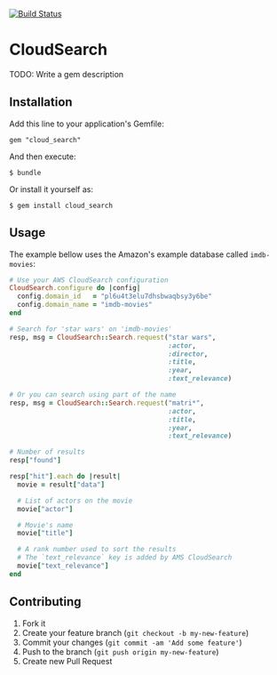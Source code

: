 [![Build Status](https://secure.travis-ci.org/willian/cloud_search.png)](http://travis-ci.org/willian/cloud_search)

# CloudSearch

TODO: Write a gem description

## Installation

Add this line to your application's Gemfile:

    gem "cloud_search"

And then execute:

    $ bundle

Or install it yourself as:

    $ gem install cloud_search

## Usage

The example bellow uses the Amazon's example database called `imdb-movies`:

```ruby
# Use your AWS CloudSearch configuration
CloudSearch.configure do |config|
  config.domain_id   = "pl6u4t3elu7dhsbwaqbsy3y6be"
  config.domain_name = "imdb-movies"
end

# Search for 'star wars' on 'imdb-movies'
resp, msg = CloudSearch::Search.request("star wars",
                                        :actor,
                                        :director,
                                        :title,
                                        :year,
                                        :text_relevance)

# Or you can search using part of the name
resp, msg = CloudSearch::Search.request("matri*",
                                        :actor,
                                        :title,
                                        :year,
                                        :text_relevance)

# Number of results
resp["found"]

resp["hit"].each do |result|
  movie = result["data"]

  # List of actors on the movie
  movie["actor"]

  # Movie's name
  movie["title"]

  # A rank number used to sort the results
  # The `text_relevance` key is added by AMS CloudSearch
  movie["text_relevance"]
end
```

## Contributing

1. Fork it
2. Create your feature branch (`git checkout -b my-new-feature`)
3. Commit your changes (`git commit -am 'Add some feature'`)
4. Push to the branch (`git push origin my-new-feature`)
5. Create new Pull Request


